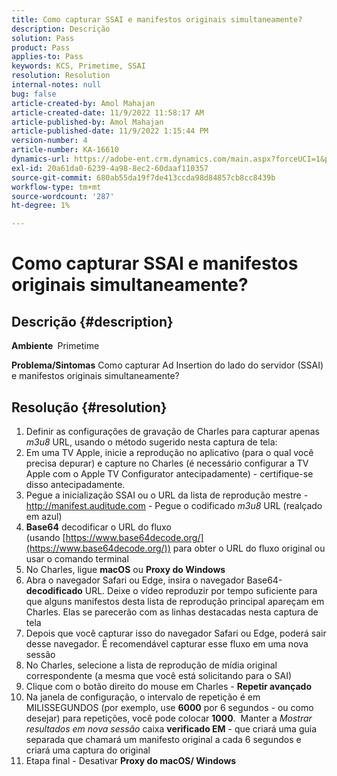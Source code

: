 ```yaml
---
title: Como capturar SSAI e manifestos originais simultaneamente?
description: Descrição
solution: Pass
product: Pass
applies-to: Pass
keywords: KCS, Primetime, SSAI
resolution: Resolution
internal-notes: null
bug: false
article-created-by: Amol Mahajan
article-created-date: 11/9/2022 11:58:17 AM
article-published-by: Amol Mahajan
article-published-date: 11/9/2022 1:15:44 PM
version-number: 4
article-number: KA-16610
dynamics-url: https://adobe-ent.crm.dynamics.com/main.aspx?forceUCI=1&pagetype=entityrecord&etn=knowledgearticle&id=0a56cac8-2560-ed11-9561-6045bd006268
exl-id: 20a61da0-6239-4a98-8ec2-60daaf110357
source-git-commit: 680ab55da19f7de413ccda98d84857cb8cc8439b
workflow-type: tm+mt
source-wordcount: '287'
ht-degree: 1%

---
```


# Como capturar SSAI e manifestos originais simultaneamente?

## Descrição {#description}

<b>Ambiente </b>
Primetime


<b>Problema/Sintomas</b>
Como capturar Ad Insertion do lado do servidor (SSAI) e manifestos originais simultaneamente?


## Resolução {#resolution}


1. Definir as configurações de gravação de Charles para capturar apenas *m3u8* URL, usando o método sugerido nesta captura de tela:
2. Em uma TV Apple, inicie a reprodução no aplicativo (para o qual você precisa depurar) e capture no Charles (é necessário configurar a TV Apple com o Apple TV Configurator antecipadamente) - certifique-se disso antecipadamente.
3. Pegue a inicialização SSAI ou o URL da lista de reprodução mestre - http://manifest.auditude.com - Pegue o codificado *m3u8* URL (realçado em azul)
4. <b>Base64</b> decodificar o URL do fluxo (usando [https://www.base64decode.org/](https://www.base64decode.org/)) para obter o URL do fluxo original ou usar o comando terminal
5. No Charles, ligue <b>macOS</b> ou <b>Proxy do Windows</b>
6. Abra o navegador Safari ou Edge, insira o navegador Base64-<b>decodificado</b> URL. Deixe o vídeo reproduzir por tempo suficiente para que alguns manifestos desta lista de reprodução principal apareçam em Charles. Elas se parecerão com as linhas destacadas nesta captura de tela
7. Depois que você capturar isso do navegador Safari ou Edge, poderá sair desse navegador. É recomendável capturar esse fluxo em uma nova sessão
8. No Charles, selecione a lista de reprodução de mídia original correspondente (a mesma que você está solicitando para o SAI)
9. Clique com o botão direito do mouse em Charles - <b>Repetir avançado</b>
10. Na janela de configuração, o intervalo de repetição é em MILISSEGUNDOS (por exemplo, use <b>6000</b> por 6 segundos - ou como desejar) para repetições, você pode colocar <b>1000</b>.  Manter a *Mostrar resultados em nova sessão* caixa <b>verificado EM</b> - que criará uma guia separada que chamará um manifesto original a cada 6 segundos e criará uma captura do original
11. Etapa final - Desativar <b>Proxy do macOS/ Windows</b>
